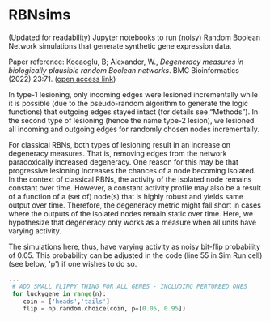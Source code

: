 # RBNsims
(Updated for readability) Jupyter notebooks to run (noisy) Random Boolean Network simulations that generate synthetic gene expression data.

Paper reference: Kocaoglu, B; Alexander, W., _Degeneracy measures in biologically plausible random Boolean networks_. BMC Bioinformatics (2022) 23:71. ([open access link](https://bmcbioinformatics.biomedcentral.com/articles/10.1186/s12859-022-04601-5))


In type-1 lesioning, only incoming edges were lesioned incrementally while it is possible (due to the pseudo-random algorithm to generate the logic functions) that outgoing edges stayed intact (for details see “Methods”). In the second type of lesioning (hence the name type-2 lesion), we lesioned all incoming and outgoing edges for randomly chosen nodes incrementally.

For classical RBNs, both types of lesioning result in an increase on degeneracy measures. That is, removing edges from the network paradoxically increased degeneracy. One reason for this may be that progressive lesioning increases the chances of a node becoming isolated. In the context of classical RBNs, the activity of the isolated node remains constant over time. However, a constant activity profile may also be a result of a function of a (set of) node(s) that is highly robust and yields same output over time. Therefore, the degeneracy metric might fall short in cases where the outputs of the isolated nodes remain static over time. Here, we hypothesize that degeneracy only works as a measure when all units have varying activity. 

The simulations here, thus, have varying activity as noisy bit-flip probability of 0.05. This probability can be adjusted in the code (line 55 in Sim Run cell) (see below, 'p') if one wishes to do so.

```python
...
 # ADD SMALL FLIPPY THING FOR ALL GENES - INCLUDING PERTURBED ONES
 for luckygene in range(n):
    coin = ['heads','tails']
    flip = np.random.choice(coin, p=[0.05, 0.95])
                        
```
